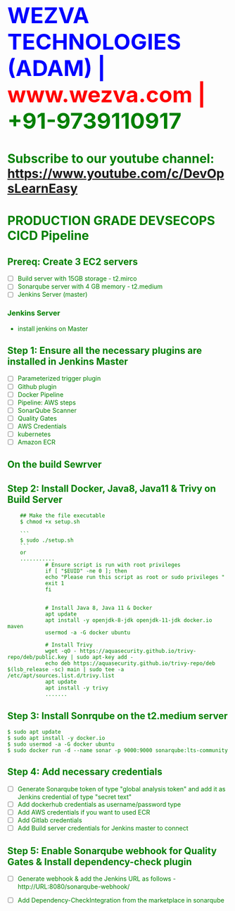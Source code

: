 
<html><body><h1 style="font-size:50px;color:blue;">WEZVA TECHNOLOGIES (ADAM) | <font style="color:red;"> www.wezva.com | <font style="color:green;"> +91-9739110917 </h1>
<h1> Subscribe to our youtube channel: 
<a href="https://www.youtube.com/c/DevOpsLearnEasy">https://www.youtube.com/c/DevOpsLearnEasy</a> </h1>
</body></html>


# PRODUCTION GRADE DEVSECOPS CICD Pipeline

## Prereq: Create 3 EC2 servers
- [ ] Build server with 15GB storage - t2.mirco
- [ ] Sonarqube server with 4 GB memory - t2.medium
- [ ] Jenkins Server (master)
###  Jenkins Server
- install jenkins on Master
## Step 1: Ensure all the necessary plugins are installed in Jenkins Master
- [ ] Parameterized trigger plugin
- [ ] Github plugin
- [ ] Docker Pipeline
- [ ] Pipeline: AWS steps
- [ ] SonarQube Scanner
- [ ] Quality Gates
- [ ] AWS Credentials
- [ ] kubernetes
- [ ] Amazon ECR
## On the build Sewrver

## Step 2: Install Docker, Java8, Java11 & Trivy on Build Server
        ## Make the file executable
        $ chmod +x setup.sh 

        ```
        $ sudo ./setup.sh
        ```
        or 
        ...........
                # Ensure script is run with root privileges
                if [ "$EUID" -ne 0 ]; then
                echo "Please run this script as root or sudo privileges "
                exit 1
                fi


                # Install Java 8, Java 11 & Docker
                apt update
                apt install -y openjdk-8-jdk openjdk-11-jdk docker.io maven
                usermod -a -G docker ubuntu

                # Install Trivy
                wget -qO - https://aquasecurity.github.io/trivy-repo/deb/public.key | sudo apt-key add -
                echo deb https://aquasecurity.github.io/trivy-repo/deb $(lsb_release -sc) main | sudo tee -a /etc/apt/sources.list.d/trivy.list
                apt update
                apt install -y trivy
                .......

## Step 3: Install Sonrqube on the t2.medium server
```
$ sudo apt update
$ sudo apt install -y docker.io
$ sudo usermod -a -G docker ubuntu
$ sudo docker run -d --name sonar -p 9000:9000 sonarqube:lts-community
```

## Step 4: Add necessary credentials
- [ ] Generate Sonarqube token of type "global analysis token" and add it as Jenkins credential of type "secret text"
- [ ] Add dockerhub credentials as username/password type
- [ ] Add AWS credentials if you want to used ECR
- [ ] Add Gitlab credentials 
- [ ] Add Build server credentials for Jenkins master to connect

## Step 5: Enable Sonarqube webhook for Quality Gates & Install dependency-check plugin
- [ ] Generate webhook & add the Jenkins URL as follows - http://URL:8080/sonarqube-webhook/
- [ ] Add Dependency-CheckIntegration from the marketplace in sonarqube



